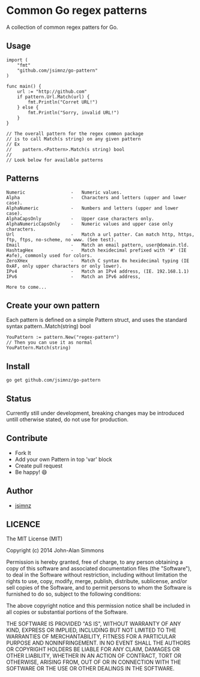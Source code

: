 Common Go regex patterns
========

A collection of common regex patters for Go.

## Usage

```
import (
	"fmt"
	"github.com/jsimnz/go-pattern"
)

func main() {
	url := "http://github.com"
	if pattern.Url.Match(url) {
		fmt.Println("Corret URL!")
	} else {
		fmt.Println("Sorry, invalid URL!")
	}
}

// The overall pattern for the regex common package
// is to call Match(s string) on any given pattern
// Ex
//    pattern.<Pattern>.Match(s string) bool
//
// Look below for available patterns

```

## Patterns

```
Numeric 				- 	Numeric values.
Alpha 					-	Characters and letters (upper and lower case).
AlphaNumeric 			- 	Numbers and letters (upper and lower case).
AlphaCapsOnly			-	Upper case characters only.
AlphaNumericCapsOnly	-	Numeric values and upper case only characters.
Url 					-	Match a url patter. Can match http, https, ftp, ftps, no-scheme, no www. (See test).
Email 					-	Match an email pattern, user@domain.tld.
HashtagHex				-	Match hexidecimal prefixed with '#' (IE #afe), commonly used for colors.
ZeroXHex				-	Match C syntax 0x hexidecimal typing (IE 0xAF, only upper characters or only lower).
IPv4					-	Match an IPv4 address, (IE. 192.168.1.1)
IPv6					-	Match an IPv6 address, 

More to come...
```

## Create your own pattern

Each pattern is defined on a simple Pattern struct, and uses the standard syntax pattern.<Pattern>.Match(string) bool
```
YouPattern := pattern.New("regex-pattern")
// Then you can use it as normal
YouPattern.Match(string)
```

## Install
```
go get github.com/jsimnz/go-pattern
```

## Status
Currently still under development, breaking changes may be introduced untill otherwise stated, do not use for production.

## Contribute
- Fork It
- Add your own Pattern in top 'var' block
- Create pull request
- Be happy! :smile:

## Author
- [jsimnz](https://github.com/jsimnz)

## LICENCE
The MIT License (MIT)

Copyright (c) 2014 John-Alan Simmons

Permission is hereby granted, free of charge, to any person obtaining a copy
of this software and associated documentation files (the "Software"), to deal
in the Software without restriction, including without limitation the rights
to use, copy, modify, merge, publish, distribute, sublicense, and/or sell
copies of the Software, and to permit persons to whom the Software is
furnished to do so, subject to the following conditions:

The above copyright notice and this permission notice shall be included in all
copies or substantial portions of the Software.

THE SOFTWARE IS PROVIDED "AS IS", WITHOUT WARRANTY OF ANY KIND, EXPRESS OR
IMPLIED, INCLUDING BUT NOT LIMITED TO THE WARRANTIES OF MERCHANTABILITY,
FITNESS FOR A PARTICULAR PURPOSE AND NONINFRINGEMENT. IN NO EVENT SHALL THE
AUTHORS OR COPYRIGHT HOLDERS BE LIABLE FOR ANY CLAIM, DAMAGES OR OTHER
LIABILITY, WHETHER IN AN ACTION OF CONTRACT, TORT OR OTHERWISE, ARISING FROM,
OUT OF OR IN CONNECTION WITH THE SOFTWARE OR THE USE OR OTHER DEALINGS IN THE
SOFTWARE.
